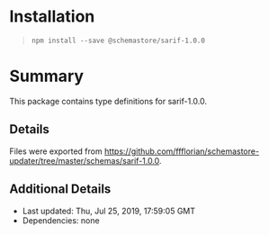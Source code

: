 # Installation
> `npm install --save @schemastore/sarif-1.0.0`

# Summary
This package contains type definitions for sarif-1.0.0.

## Details
Files were exported from https://github.com/ffflorian/schemastore-updater/tree/master/schemas/sarif-1.0.0.

## Additional Details
* Last updated: Thu, Jul 25, 2019, 17:59:05 GMT
* Dependencies: none
